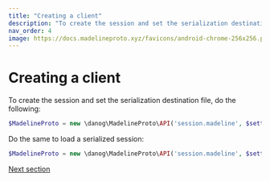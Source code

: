 ```yaml
---
title: "Creating a client"
description: "To create the session and set the serialization destination file, do the following:"
nav_order: 4
image: https://docs.madelineproto.xyz/favicons/android-chrome-256x256.png
---
```

# Creating a client

To create the session and set the serialization destination file, do the following:

```php
$MadelineProto = new \danog\MadelineProto\API('session.madeline', $settings); // The session will be serialized to session.madeline
```

Do the same to load a serialized session:

```php
$MadelineProto = new \danog\MadelineProto\API('session.madeline', $settings);  // The session will be loaded from session.madeline
```

<a href="https://docs.madelineproto.xyz/docs/LOGIN.html">Next section</a>